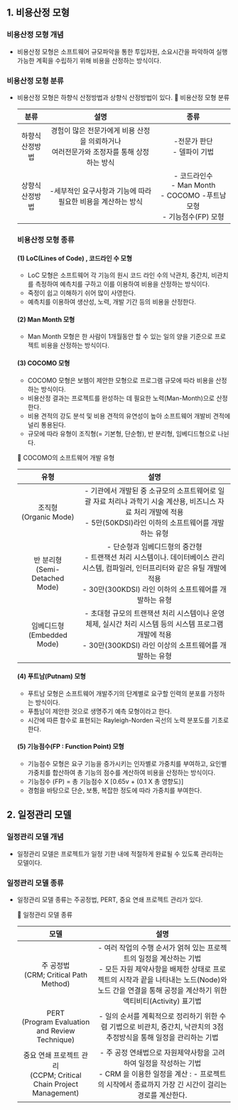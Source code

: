 ## 1. 비용산정 모형

### 비용산정 모형 개념
- 비용산정 모형은 소프트웨어 규모파악을 통한 투입자원, 소요시간을 파악하여
 실행가능한 계획을 수립하기 위해 비용을 산정하는 방식이다. 

### 비용산정 모형 분류
- 비용산정 모형은 하향식 산정방법과 상향식 산정방법이 있다.
 🔽 비용산정 모형 분류

    | 분류 | 설명 | 종류 
    | :---: | :---: |:---:|
    | 하향식 <br/>  산정방법 | 경험이 많은 전문가에게 비용 산정을 의뢰하거나 <br/>  여러전문가와 조정자를 통해 상정하는 방식 | -전문가 판단  <br/>  - 델파이 기법
    | 상향식 <br/> 산정방법 | -세부적인 요구사항과 기능에 따라  <br/>  필요한 비용을 계산하는 방식 | - 코드라인수 <br/> - Man Month  <br/> - COCOMO -푸트남 모형 <br/> - 기능점수(FP) 모형 
    
    ### 비용산정 모형 종류
    
    #### (1) LoC(Lines of Code) , 코드라인 수 모형
    
    - LoC 모형은 소프트웨어 각 기능의 원시 코드 라인 수의 낙관치, 중간치, 비관치를 측정하여 예측치를 구하고 이를 이용하여 비용을 산정하는 방식이다. 
    - 죽정이 쉽고 이해하기 쉬어 많이 사영한다.
    - 예측치를 이용하여 생산성, 노력, 개발 기간 등의 비용을 산정한다. 
    
    #### (2) Man Month 모형
    
    - Man Month 모형은 한 사람이 1개월동안 할 수 있는 일의 양을 기준으로 프로젝트 비용을 산정하는 방식이다. 
    
    #### (3) COCOMO 모형
    
    - COCOMO 모형은 보헴이 제안한 모형으로 프로그램  규모에 따라 비용을 산정하는 방식이다.
    - 비용산정 결과는 프로젝트를 완성하는 데 필요한 노력(Man-Month)으로 산정한다.
    - 비용 견적의 강도 분석 및 비용 견적의 유연성이 높아 소프트웨어 개발비 견적에 널리 통용된다.
    - 규모에 따라 유형이 조직형(= 기본형, 단순형), 반 분리형, 임베디드형으로 나뉜다.
    
    🔽 COCOMO의 소프트웨어 개발 유형
    
    | 유형 | 설명 |
    | :---: | :---: |
    | 조직형 <br/> (Organic Mode) | - 기관에서 개발된 중 소규모의 소프트웨어로 일괄 자료 처리나 과학기 시술 계산용, 비즈니스 자료 처리 개발에 적용 <br/> - 5만(50KDSI)라인 이하의 소프트웨어를 개발하는 유형
    | 반 분리형 <br/> (Semi-Detached Mode) | - 단순형과 임베디드형의 중간형 <br/> - 트랜잭션 처리 시스템이나. 데이터베이스 관리 시스템, 컴파일러, 인터프리터와 같은 유틸 개발에 적용 <br/> - 30만(300KDSI) 라인 이하의 소프트웨어를 개발하는 유형
    | 임베디드형 <br/> (Embedded Mode) | - 초대형 규모의 트랜잭션 처리 시스템이나 운영체제, 실시간 처리 시스템 등의 시스템 프로그램 개발에 적용 <br/> - 30만(300KDSI) 라인 이상의 소프트웨어를 개발하는 유형
    
    
    #### (4) 푸트남(Putnam) 모형
    
    - 푸트남 모형은 소프트웨어 개발주기의 단계별로 요구할 인력의 분포를 가정하는 방식이다.
    - 푸틈남이 제안한 것으로 생명주기 예측 모형이라고 한다.
    - 시간에 따른 함수로 표현되는 Rayleigh-Norden  곡선의 노력 분포도를 기초로 한다.
    
    #### (5) 기능점수(FP : Function Point) 모형
    
    - 기능점수 모형은 요구 기능을 증가시키는 인자별로 가중치를 부여하고, 요인별 가중치를 합산하여 총 기능의 점수를 계산하여 비용을 산정하는 방식이다. 
    - 기능점수 (FP) = 총 기능점수 X [0.65v + (0.1 X 총 영향도)]
    - 경험을 바탕으로 단순, 보통, 복잡한 정도에 따라 가중치를 부여한다.
    
    
## 2. 일정관리 모델

### 일정관리 모델 개념

- 일정관리 모델은 프로젝트가 일정 기한 내에 적절하게 완료될 수 있도록 관리하는 모델이다.

### 일정관리 모델 종류

 - 일정관리 모델 종류는 주공정법, PERT, 중요 연쇄 프로젝트 관리가 있다.

    🔽 일정관리 모델 종류
     
    | 모델 | 설명 |
    | :---: | :---: | 
    | 주 공정법 <br/> (CRM; Critical Path Method) | - 여러 작업의 수행 순서가 얽혀 있는 프로젝트의 일정을 계산하는 기법 <br/>  - 모든 자원 제약사항을 배제한 상태로 프로젝트의 시작과 끝을 나타내는 노드(Node)와 노드 간을 연결을 통해 공정을 계산하기 위한 액티비티(Activity) 표기법
    | PERT <br/> (Program Evaluation and Review Technique) | - 일의 순서를 계획적으로 정리하기 위한 수렴 기법으로 비관치, 중간치, 낙관치의 3점 추정방식을 통해 일정을 관리하는 기법
    | 중요 연쇄 프로젝트 관리 <br/> (CCPM; Critical Chain Project Management) | - 주 공정 연쇄법으로 자원제약사항을 고려하여 일정을 작성하는 기법 <br/>  - CRM 을 이용한 일정을 계산 : - 프로젝트의 시작에서 종료까지 가장 긴 시간이 걸리는 경로를 계산한다. 
